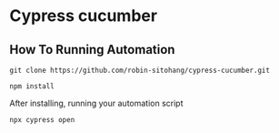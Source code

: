 # Cypress cucumber

## How To Running Automation

```
git clone https://github.com/robin-sitohang/cypress-cucumber.git
```

```
npm install
```

After installing, running your automation script

```
npx cypress open
```
